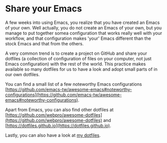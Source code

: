 # Share your Emacs

A few weeks into using Emacs, you realize that you have created an Emacs of your own. Well actually, you do not create an Emacs of your own, but you manage to put together somea configuration that works really well with your workflow, and that configuration makes 'your' Emacs different than the stock Emacs and that from the others.

A very common trend is to create a project on GitHub and share your dotfiles (a collection of configuration of files on your computer, not just Emacs configuration) with the rest of the world. This practice makes available so many dotfiles for us to have a look and adopt small parts of in our own dotfiles.

You can find a small list of a few noteworthy Emacs configurations [https://github.com/emacs-tw/awesome-emacs#noteworthy-configurations](https://github.com/emacs-tw/awesome-emacs#noteworthy-configurations).

Apart from Emacs, you can also find other dotfiles at [https://github.com/webpro/awesome-dotfiles](https://github.com/webpro/awesome-dotfiles) and [https://dotfiles.github.io](https://dotfiles.github.io).

Lastly, you can also have a look at [my dotfiles](https://github.com/myTerminal/dotfiles).